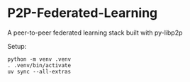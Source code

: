 # P2P-Federated-Learning
A peer-to-peer federated learning stack built with py-libp2p

Setup:

```
python -m venv .venv
. .venv/bin/activate
uv sync --all-extras
```